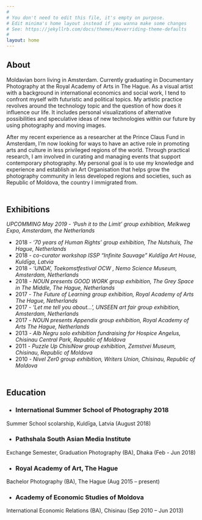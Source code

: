 ```yaml
---
#
# You don't need to edit this file, it's empty on purpose.
# Edit minima's home layout instead if you wanna make some changes
# See: https://jekyllrb.com/docs/themes/#overriding-theme-defaults
#
layout: home
---
```

## About
Moldavian born living in Amsterdam. Currently graduating in Documentary Photography at the Royal Academy of Arts in The Hague. As a visual artist with a background in international economics and social work, I tend to confront myself with futuristic and political topics. My artistic practice revolves around the technology topic and the question of how does it influence our life. It includes personal visualizations of alternative possibilities and speculative ideas of new technologies within our future by using photography and moving images.

After my recent experience as a researcher at the Prince Claus Fund in Amsterdam, I’m now looking for ways to have an active role in promoting arts and culture in less privileged regions of the world. Through practical research, I am involved in curating and managing events that support contemporary photography. My personal goal is to use my knowledge and experience and establish an Art Organisation that helps grow the photography community in less developed regions and societies, such as Republic of Moldova, the country I immigrated from.

<h2 style="margin-top: 50px;">Exhibitions</h2>

*UPCOMMING May 2019 - ‘Push it to the Limit’ group exhibition, Melkweg Expo, Amsterdam, the Netherlands*
- 2018 - *‘70 years of Human Rights’ group exhibition, The Nutshuis, The Hague, Netherlands*
- 2018 - *co-curator workshop ISSP “Infinite Sauvage” Kuldīga Art House, Kuldīga, Latvia*
- 2018 - *‘UNDA’,  Toekomstfestival OCW , Nemo Science Museum, Amsterdam, Netherlands* 
- 2018 - *NOUN presents GOOD WORK group exhibition, The Grey Space in The Middle, The Hague, Netherlands*
- 2017 - *The Future of Learning group exhibition, Royal Academy of Arts The Hague, Netherlands* 
- 2017 - *‘Let me tell you about…’, UNSEEN art fair group exhibition, Amsterdam, Netherlands*
- 2017 - *NOUN presents Appendix group exhibition, Royal Academy of Arts The Hague, Netherlands*
- 2013 - *Alb Negru solo exhibition fundraising for Hospice Angelus, Chisinau Central Park, Republic of Moldova*
- 2011 - *Puzzle Up ChisiNow group exhibition, Zemstvei Museum, Chisinau, Republic of Moldova*
- 2010 - *Nivel Zer0 group exhibition, Writers Union, Chisinau, Republic of Moldova*

<h2 style="margin-top: 50px;">Education</h2>

- ### **International Summer School of Photography 2018**
Summer School scolarship, Kuldīga, Latvia (August 2018)

- ### **Pathshala South Asian Media Institute**
Exchange Semester, Graduation Photography (BA), Dhaka (Feb - Jun 2018)

- ### **Royal Academy of Art, The Hague**
Bachelor Photography (BA), The Hague (Aug 2015 – present)

- ### **Academy of Economic Studies of Moldova**
International Economic Relations (BA), Chisinau (Sep 2010 – Jun 2013)
